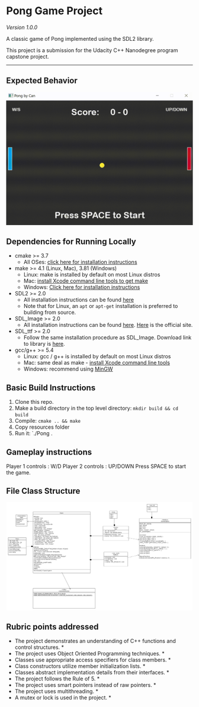 # Pong Game Project

*Version 1.0.0*

A classic game of Pong implemented using the SDL2 library. 

This project is a submission for the Udacity C++ Nanodegree program capstone project.

---
## Expected Behavior

<img src="images/demo.gif"/>

## Dependencies for Running Locally

* cmake >= 3.7
  * All OSes: [click here for installation instructions](https://cmake.org/install/)
* make >= 4.1 (Linux, Mac), 3.81 (Windows)
  * Linux: make is installed by default on most Linux distros
  * Mac: [install Xcode command line tools to get make](https://developer.apple.com/xcode/features/)
  * Windows: [Click here for installation instructions](http://gnuwin32.sourceforge.net/packages/make.htm)
* SDL2 >= 2.0
  * All installation instructions can be found [here](https://wiki.libsdl.org/Installation)
  * Note that for Linux, an `apt` or `apt-get` installation is preferred to building from source.
* SDL_Image >= 2.0
	* All installation instructions can be found [here](https://lazyfoo.net/tutorials/SDL/06_extension_libraries_and_loading_other_image_formats/index.php). [Here](
	https://www.libsdl.org/tmp/SDL_image/) is the official site.
* SDL_ttf >= 2.0
	* Follow the same installation procedure as SDL_Image. Download link to library is [here](https://www.libsdl.org/projects/SDL_ttf/).
* gcc/g++ >= 5.4
  * Linux: gcc / g++ is installed by default on most Linux distros
  * Mac: same deal as make - [install Xcode command line tools](https://developer.apple.com/xcode/features/)
  * Windows: recommend using [MinGW](http://www.mingw.org/)


## Basic Build Instructions

1. Clone this repo.
2. Make a build directory in the top level directory: `mkdir build && cd build`
3. Compile: `cmake .. && make`
4. Copy resources folder 
5. Run it: `./Pong .


## Gameplay instructions

Player 1 controls : W/D
Player 2 controls : UP/DOWN
Press SPACE to start the game.

## File Class Structure

<img src="images/pong_class_diagram.png"/>

## Rubric points addressed

* The project demonstrates an understanding of C++ functions and control structures.
	* 
* The project uses Object Oriented Programming techniques.
	*
* Classes use appropriate access specifiers for class members.
	*
* Class constructors utilize member initialization lists.
	*
* Classes abstract implementation details from their interfaces.
	*
* The project follows the Rule of 5.
	*
* The project uses smart pointers instead of raw pointers.
	* 
* The project uses multithreading.
	*
* A mutex or lock is used in the project.
	*